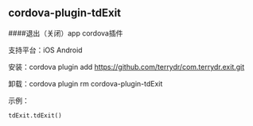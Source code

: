 cordova-plugin-tdExit
-------------------------------
####退出（关闭）app cordova插件

支持平台：iOS  Android

安装：cordova plugin add https://github.com/terrydr/com.terrydr.exit.git

卸载：cordova plugin rm cordova-plugin-tdExit

示例：

    tdExit.tdExit()
